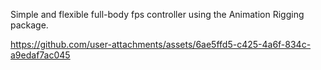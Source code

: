 Simple and flexible full-body fps controller using the Animation Rigging package.



https://github.com/user-attachments/assets/6ae5ffd5-c425-4a6f-834c-a9edaf7ac045

